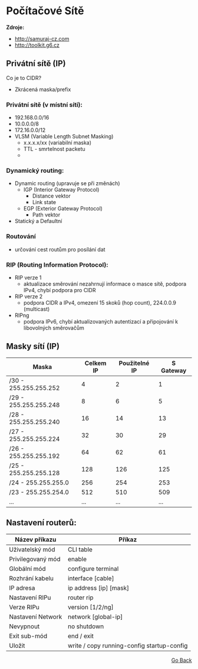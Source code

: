 # Počítačové Sítě

<b>Zdroje:</b>
 - http://samuraj-cz.com
 - http://toolkit.g6.cz

## Privátní sítě (IP)

Co je to CIDR?
 - Zkrácená maska/prefix

### Privátní sítě (v místní síti):
 - 192.168.0.0/16
 - 10.0.0.0/8
 - 172.16.0.0/12
 - VLSM (Variable Length Subnet Masking)
   - x.x.x.x/xx (variabilní maska)
   - TTL - smrtelnost packetu
   - 
### Dynamický routing:
 - Dynamic routing (upravuje se při změnách)
   - IGP (Interior Gateway Protocol)
     - Distance vektor
     - Link state 
   - EGP (Exterior Gateway Protocol)
     - Path vektor
 - Statický a Defaultní

### Routování
 - určování cest routům pro posílání dat

### RIP (Routing Information Protocol):
 - RIP verze 1
   - aktualizace směrování nezahrnují informace o masce sítě, podpora IPv4, chybí podpora pro CIDR
 - RIP verze 2
   - podpora CIDR a IPv4, omezení 15 skoků (hop count), 224.0.0.9 (multicast)
 - RIPng
   - podpora IPv6, chybí aktualizovaných autentizací a připojování k libovolných směrovačům

## Masky sítí (IP) 

| Maska                 | Celkem IP | Použitelné IP | S Gateway |
|-----------------------|-----------|---------------|-----------|
| /30 - 255.255.255.252 | 4         | 2             | 1         |
| /29 - 255.255.255.248 | 8         | 6             | 5         |
| /28 - 255.255.255.240 | 16        | 14            | 13        |
| /27 - 255.255.255.224 | 32        | 30            | 29        |
| /26 - 255.255.255.192 | 64        | 62            | 61        |
| /25 - 255.255.255.128 | 128       | 126           | 125       |
| /24 - 255.255.255.0   | 256       | 254           | 253       |
| /23 - 255.255.254.0   | 512       | 510           | 509       |
| ...                   | ...       | ...           | ...       |

## Nastavení routerů:

| Název příkazu     | Příkaz                                     |
|-------------------|--------------------------------------------|
| Uživatelský mód   | CLI table                                  |
| Privilegovaný mód | enable                                     |
| Globální mód      | configure terminal                         |
| Rozhrání kabelu   | interface [cable]                          |
| IP adresa         | ip address [ip] [mask]                     |
| Nastavení RIPu    | router rip                                 |
| Verze RIPu        | version [1/2/ng]                           |
| Nastavení Network | network [global-ip]                        |
| Nevypnout         | no shutdown                                |
| Exit sub-mód      | end / exit                                 |
| Uložit            | write / copy running-config startup-config |

<p align="right"><a href="https://github.com/neostetic/School-Zapisky/tree/main/SIT">Go Back</p>
